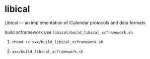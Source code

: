 # libical
Libical — an implementation of iCalendar protocols and data formats

build xcframework use `libical/build_libical_xcframework.sh`

1. `chomd +x xxx/build_libical_xcframework.sh`

2. `xxx/build_libical_xcframework.sh`
